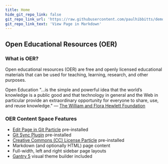 ```yaml
---
title: Home
hide_git_repo_link: false
git_repo_link_url: 'https://raw.githubusercontent.com/paulhibbitts/demo-grav-gantry-oer-content/master/pages/01.home/default.md'
git_repo_link_text: 'View Page in Markdown'
---
```


## Open Educational Resources (OER)

### What is OER?
Open educational resources (OER) are free and openly licensed educational materials that can be used for teaching, learning, research, and other purposes.

Open Education "...is the simple and powerful idea that the world’s knowledge is a public good and that technology in general and the Web in particular provide an extraordinary opportunity for everyone to share, use, and reuse knowledge."
— [The William and Flora Hewlett Foundation](http://www.hewlett.org/programs/education-program/open-educational-resources)

### OER Content Space Features
* [Edit Page in Git Particle](https://github.com/hibbitts-design/grav-gantry5-particle-edit-view-page-in-git) pre-installed
* [Git Sync Plugin](https://github.com/trilbymedia/grav-plugin-git-sync) pre-installed
* [Creative Commons (CC) License Particle](https://github.com/hibbitts-design/grav-gantry5-particle-cc-license) pre-installed
* Markdown (and optionally HTML) page content
* Full-width, left and right sidebar page layouts
* [Gantry 5](http://gantry.org/) visual theme builder included